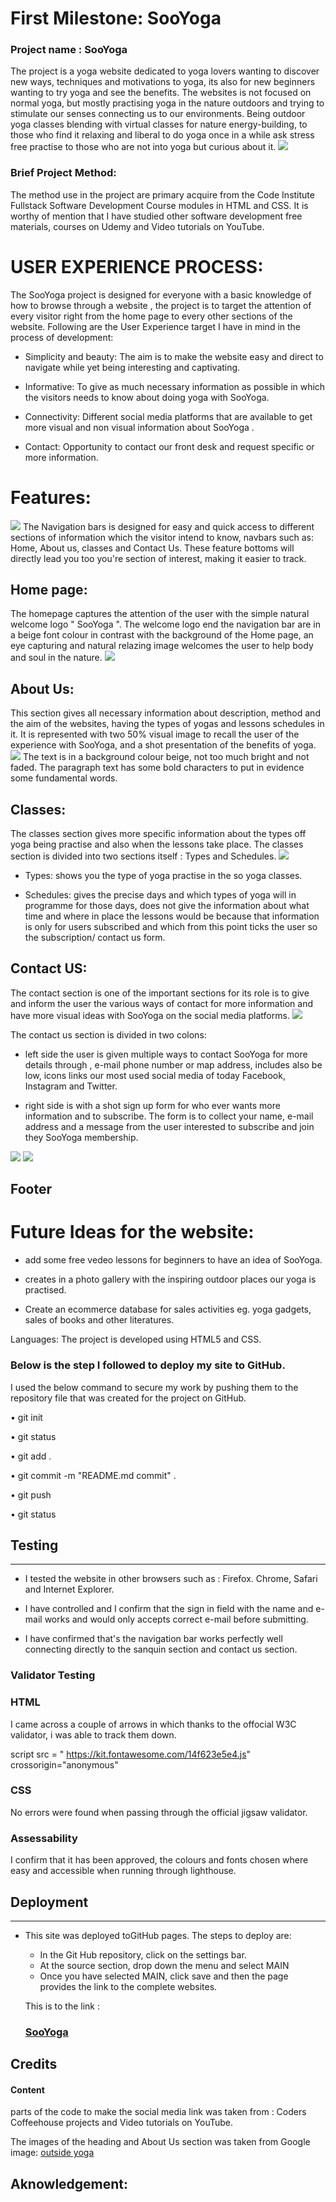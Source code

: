# First Milestone: SooYoga
### Project name : SooYoga

The project is a yoga website dedicated to yoga lovers wanting to discover new ways, techniques and motivations to yoga, its also for new beginners wanting to try yoga and see the benefits.
The websites is not focused on normal yoga, but mostly practising yoga in the nature outdoors and trying to stimulate our senses connecting us to our environments.
Being outdoor yoga classes blending with virtual classes for nature energy-building, to those who find it relaxing and liberal to do yoga once in a while ask stress free practise to those who are not into yoga but curious about it.
<img src="readme.image/Screenshot%201.png">

### Brief Project Method:

The method use in the project are primary acquire from the Code Institute Fullstack Software Development Course modules in HTML and CSS. It is worthy of mention that I have studied other software development free materials, courses on Udemy and Video tutorials on YouTube.

# USER EXPERIENCE PROCESS:

The SooYoga project is designed for everyone with a basic knowledge of how to browse through a website , the project is to target the attention of every visitor right from the home page to every other sections of the website. 
Following are the User Experience target I have in mind in the process of development:

* Simplicity and beauty: The aim is to make the website easy and direct to navigate while yet being interesting and captivating.

* Informative: To give as much necessary information as possible in which the visitors needs to know about doing yoga with SooYoga.

* Connectivity: Different social media platforms that are available to get more visual and non visual information about SooYoga .

*  Contact: Opportunity to contact our front desk and request specific or more information.

# Features:

<img src="readme.image/Screenshot%203.png">
The Navigation bars is designed for easy and quick access to different sections of information which the visitor intend to know, navbars such as: Home, About us, classes and Contact Us.
These feature bottoms will directly lead you too you're section of interest, making it easier to track.

## Home page:

The homepage captures the attention of the user with the simple natural welcome logo " SooYoga ".
The welcome logo end the navigation bar are in a beige font colour in contrast with the  background of the Home page, an eye capturing and natural relazing image welcomes the user to help body and soul in the nature.
<img src="readme.image/Screenshot%202.png">

## About Us:

This section gives all necessary information about description, method and the aim of the websites, having the types of yogas and lessons schedules in it.
It is represented with two 50% visual image to recall the user of the experience with SooYoga, and a shot presentation of the benefits of yoga.
<img src="readme.image/Screenshot%204.png">
The text is in a background colour beige, not too much bright and not faded.
The paragraph text has some bold characters to put in evidence some fundamental words.

## Classes:

The classes section gives more specific information about the types off yoga being practise and also when the lessons take place.
The classes section is divided into two sections itself : Types and Schedules.
<img src="readme.image/Screenshot%205.png">

* Types: shows you the type of yoga practise in the so yoga classes.

* Schedules: gives the precise days and which types of yoga will in programme for those days, does not give the information about what time and where in place the lessons would be because that information is only for users subscribed and which from this point ticks the user so the subscription/ contact us form.


## Contact US:

The contact section is one of the important sections for its role is to give and inform the user the various ways of contact for more information and have more visual ideas with SooYoga on the social media platforms.
<img src="readme.image/Screenshot%206.png">

The contact us section is divided in two colons: 
* left side the user is given multiple ways to contact SooYoga for more details through , e-mail phone number or map address, includes also be low, icons links our most used social media of today Facebook, Instagram and Twitter.

* right side is with a shot sign up form for who ever wants more information and to subscribe.
The form is to collect your name, e-mail address and a message from the user interested to subscribe and join they SooYoga membership.
<img src="readme.image/Screenshot%208.png">
<img src="readme.image/Screenshot%209.png">

## Footer



# Future Ideas for the website:

* add some free vedeo lessons for beginners to have an idea of SooYoga.

* creates in a photo gallery with the inspiring outdoor places our yoga is practised.

* Create an ecommerce database for sales activities eg. yoga gadgets, sales of books and other literatures.

Languages:
 The project is developed using HTML5 and CSS.







### Below is the step I followed to deploy my site to GitHub.

I used the below command to secure my work by pushing them to the repository file that was created for the project on GitHub.

• git init

• git status

• git add .

• git commit -m "README.md commit" .

• git push

• git status

## Testing
----

* I tested the website in other browsers such as : Firefox. Chrome, Safari and Internet Explorer.

* I have controlled and I confirm that the sign in field with the name and e-mail works and would only accepts correct e-mail before submitting.

* I have confirmed that's the navigation bar works perfectly well connecting directly to the sanquin section and contact us section.

### Validator Testing

### HTML

I came across a couple of arrows in which thanks to the offocial W3C validator, i was able to track them down.

script src = " https://kit.fontawesome.com/14f623e5e4.js" crossorigin="anonymous"

### CSS

No errors were found when passing through the official jigsaw validator.

### Assessability

I confirm that it has been approved, the colours and fonts chosen where easy and accessible when running through lighthouse.

## Deployment
   ----
   * This site was deployed toGitHub pages. The steps to deploy are:
     * In the Git Hub repository, click on the settings bar.
     * At the source section, drop down the menu and select MAIN
      * Once you have selected MAIN, click save and then the page provides the link to the complete websites.
      
      This is to the link :
       ### [SooYoga](https://danosei.github.io/sooyoga./)

## Credits

#### Content

parts of the code to make the social media link was taken from : Coders Coffeehouse projects and Video tutorials on YouTube.

The images of the heading and About Us section was taken from Google image:
[outside yoga](https://www.google.com/search?q=outdoor+yoga&tbm=isch&ved=2ahUKEwjv8PCQ5NH8AhUkg_0HHdlPBNAQ2-cCegQIABAA&oq=outyoga&gs_lcp=CgNpbWcQARgAMgYIABAHEB4yBggAEAcQHjIGCAAQBxAeMgYIABAHEB4yBggAEAcQHjIGCAAQBxAeMgYIABAHEB4yBggAEAcQHjIGCAAQBxAeMgYIABAHEB46BAgjECc6BQgAEIAEOgQIABBDUL4hWPEmYMI8aABwAHgAgAFZiAHYApIBATSYAQCgAQGqAQtnd3Mtd2l6LWltZ8ABAQ&sclient=img&ei=6z7IY6_PO6SG9u8P2Z-RgA0&bih=852&biw=1504&rlz=1C1BYYL_svSE954SE954)

## Aknowledgement:

 